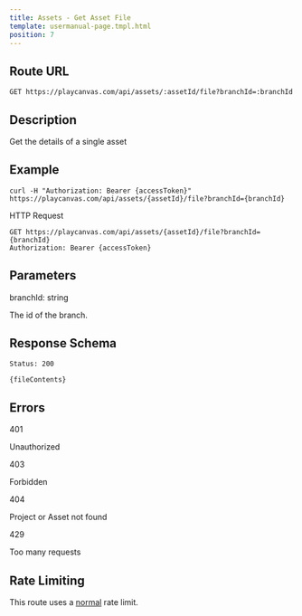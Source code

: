 ```yaml
---
title: Assets - Get Asset File
template: usermanual-page.tmpl.html
position: 7
---
```


## Route URL

```none
GET https://playcanvas.com/api/assets/:assetId/file?branchId=:branchId
```

## Description

Get the details of a single asset

## Example

```none
curl -H "Authorization: Bearer {accessToken}" https://playcanvas.com/api/assets/{assetId}/file?branchId={branchId}
```

HTTP Request

```text
GET https://playcanvas.com/api/assets/{assetId}/file?branchId={branchId}
Authorization: Bearer {accessToken}
```

## Parameters

<div class="params">
<div class="parameter"><span class="param">branchId: string</span><p>The id of the branch.</p></div>
</div>

## Response Schema

```none
Status: 200
```

```none
{fileContents}
```

## Errors

<div class="params">
<div class="parameter"><span class="param">401</span><p>Unauthorized</p></div>
<div class="parameter"><span class="param">403</span><p>Forbidden</p></div>
<div class="parameter"><span class="param">404</span><p>Project or Asset not found</p></div>
<div class="parameter"><span class="param">429</span><p>Too many requests</p></div>
</div>

## Rate Limiting

This route uses a [normal][1] rate limit.

[1]: /user-manual/api#rate-limiting
